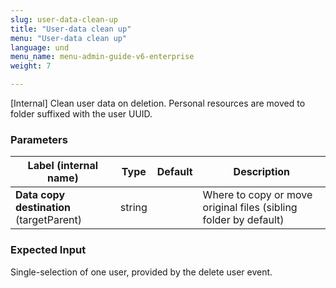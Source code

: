 ```yaml
---
slug: user-data-clean-up
title: "User-data clean up"
menu: "User-data clean up"
language: und
menu_name: menu-admin-guide-v6-enterprise
weight: 7

---
```


[Internal] Clean user data on deletion. Personal resources are moved to folder suffixed with the user UUID.

### Parameters
|Label (internal name)|Type|Default|Description|
|---|---|---|---|
|**Data copy destination** (targetParent)|string|<no value>|Where to copy or move original files (sibling folder by default)|



### Expected Input
Single-selection of one user, provided by the delete user event.



